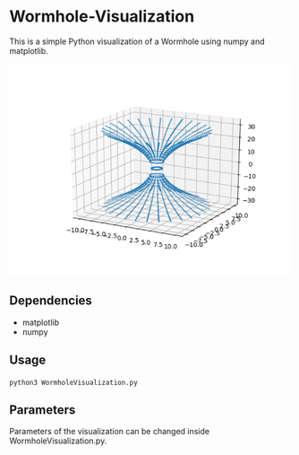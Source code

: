# Wormhole-Visualization
This is a simple Python visualization of a Wormhole using numpy and matplotlib. 

<img src="./images/Wormhole.png">

## Dependencies
* matplotlib
* numpy

## Usage
`python3 WormholeVisualization.py`

## Parameters
Parameters of the visualization can be changed inside WormholeVisualization.py.
